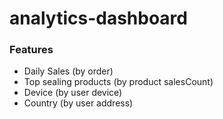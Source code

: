 # analytics-dashboard

### Features

- Daily Sales (by order)
- Top sealing products (by product salesCount)
- Device (by user device)
- Country (by user address)
